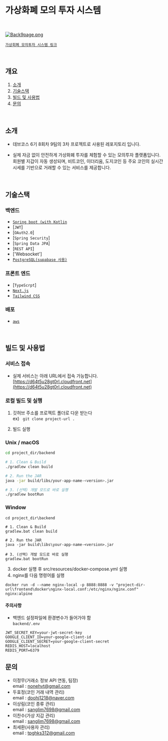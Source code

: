 # 가상화폐 모의 투자 시스템
<br>


[![Back9page.png](https://i.postimg.cc/gcwLdYQB/Back9page.png)](https://postimg.cc/8sSzmV1h)

[`가상회폐 모의투자 시스템 링크`](https://d64t5u28gt0rl.cloudfront.net/)

<br>

## 개요
1. [소개](#소개)   
2. [기술스택](#기술스택)   
3. [빌드 및 사용법](#빌드-및-사용법)   
4. [문의](#문의)   

<br>

## 소개
- 데브코스 6기 8회차 9팀의 3차 프로젝트로 사용된 레포지토리 입니다.<br>

- 실제 자금 없이 안전하게 가상화폐 투자를 체험할 수 있는 모의투자 플랫폼입니다. 회원별 지갑이 자동 생성되며, 비트코인, 이더리움, 도지코인 등 주요 코인의 실시간 시세를 기반으로 거래할 수 있는 서비스를 제공합니다.

<br>

## 기술스택
### 백엔드
- [`Spring boot (with Kotlin`](https://spring.io/)
- [`JWT`]
- [`OAuth2.0`]
- [`Spring Security`]
- [`Spring Data JPA`]
- [`REST API`]
- ['Websocket']
- [`PostgreSQL(supabase 사용)`](https://supabase.com/)

### 프론트 엔드
- [`TypeScrpt`]
- [`Next.js`](https://nextjs.org/)
- [`Tailwind CSS`](https://tailwindcss.com/)

### 배포 
- [`aws`](https://aws.amazon.com/ko/)

<br>

## 빌드 및 사용법
### 서비스 접속
- 실제 서비스는 아래 URL에서 접속 가능합니다.<br>
  [https://d64t5u28gt0rl.cloudfront.net](https://d64t5u28gt0rl.cloudfront.net)

### 로컬 빌드 및 실행 
1. 깃허브 주소를 프로젝트 폴더로 다운 받는다
<br>ex) ``
git clone project-url .``

2. 빌드 실행 <br> 
### Unix / macOS
```bash
cd project_dir/backend

# 1. Clean & Build
./gradlew clean build

# 2. Run the JAR
java -jar build/libs/your-app-name-<version>.jar

# 3. (선택) 개발 모드로 바로 실행
./gradlew bootRun

```

### Window
```
cd project_dir\backend

# 1. Clean & Build
gradlew.bat clean build

# 2. Run the JAR
java -jar build\libs\your-app-name-<version>.jar

# 3. (선택) 개발 모드로 바로 실행
gradlew.bat bootRun

```
3. docker 실행 후 src/resources/docker-compose.yml 실행  
4. nginx를 다음 명령어를 실행
```
docker run -d --name nginx-local -p 8888:8888 -v "project-dir-url\frontend\docker\nginx-local.conf:/etc/nginx/nginx.conf" nginx:alpine
```

#### 주의사항
- 백엔드 설정파일에 환경변수가 들어가야 함  
  `backend/.env`

```env
JWT_SECRET_KEY=your-jwt-secret-key
GOOGLE_CLIENT_ID=your-google-client-id
GOOGLE_CLIENT_SECRET=your-google-client-secret
REDIS_HOST=localhost
REDIS_PORT=6379
```


## 문의
- 이정무(거래소 정보 API 연동, 팀장)
<br>email : nonehvt@gmail.com
- 두효정(코인 거래 내역 관리)
<br>email : doohj1218@naver.com
- 이상림(코인 종류 관리)
<br>email : sanglim7698@gmail.com
- 이찬수(가상 지갑 관리)
<br>email : sanglim7698@gmail.com
- 최세환(사용자 관리)
<br>email : tpghks312@gmail.com





 
